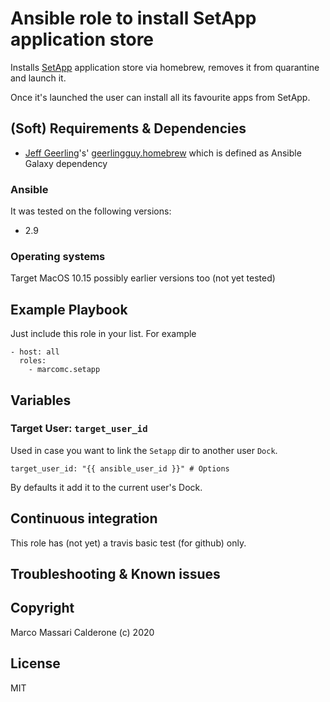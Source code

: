 # Ansible role to install SetApp application store
Installs [SetApp](https://setapp.com/) application store via homebrew, removes it from quarantine and launch it.

Once it's launched the user can install all its favourite apps from SetApp.

## (Soft) Requirements & Dependencies
* [Jeff Geerling](https://github.com/geerlingguy)'s' [geerlingguy.homebrew](https://github.com/geerlingguy/ansible-role-homebrew) which is defined as Ansible Galaxy dependency

### Ansible
It was tested on the following versions:
 * 2.9

### Operating systems
Target MacOS 10.15 possibly earlier versions too (not yet tested)

## Example Playbook
Just include this role in your list.
For example

    - host: all
      roles:
        - marcomc.setapp

## Variables

### Target User: `target_user_id`
Used in case you want to link the `Setapp` dir to another user `Dock`.

    target_user_id: "{{ ansible_user_id }}" # Options

By defaults it add it to the current user's Dock.

## Continuous integration
This role has (not yet) a travis basic test (for github) only.

## Troubleshooting & Known issues

## Copyright
Marco Massari Calderone (c) 2020

## License
MIT
